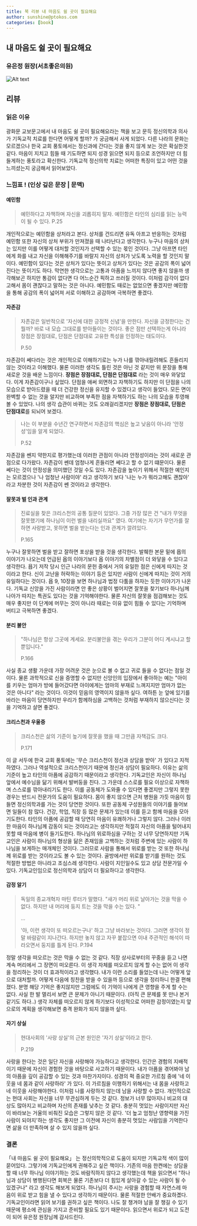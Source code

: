 ```yaml
---
title: 북 리뷰 내 마음도 쉴 곳이 필요해요
author: sunshine@ptokos.com
categories: [book]
---
```


## 내 마음도 쉴 곳이 필요해요
### 유은정 원장(서초좋은의원)
![Alt text](/assets/img/book/내마음도쉴곳이필요해요/1.png)


## 리뷰
### 읽은 이유
광화문 교보문고에서 내 마음도 쉴 곳이 필요해요라는 책을 보고 문득 정신의학과 의사가 기독교적 치료를 한다면 어떻게 할까? 가 궁금해서 사게 되었다.
다른 나라의 문화는 모르겠으나 한국 교회 풍토에서는 정신과에 간다는 것을 좋지 않게 보는 것은 확실한것 같다.
마음이 지치고 힘들 때 기도하면 되지 성경 읽으면 되지 등으로 조언하지만 더 힘들게하는 풍토라고 확신한다.
기독교적 정신의학 치료는 어떠한 특징이 있고 어떤 것을 느끼셨는지 궁금해서 읽어보았다.

### 느낌표 ! (인상 깊은 문장 | 문맥)

#### 예민함
> 예민하다고 자책하며 자신을 괴롭히지 말자. 예민함은 타인의 심리를 읽는 능력이 될 수 있다.
> P.25

개인적으로는 예민함을 상처라고 본다. 상처를 건드리면 유독 아프고 반응하는 것처럼 예민함 또한 자신의 상처 부위가 만져졌을 때 나타난다고 생각한다.
누구나 마음의 상처는 있지만 이를 어떻게 대처할 것인지가 선택할 수 있는 몫인 것이다. 그냥 아프면 타인에게 화를 내고 자신을 이해해주기를 바랄지 자신의 상처가 낫도록 노력을 할 것인지 말이다.
예민함이 있다는 것은 상처가 있다는 뜻이고 상처가 있다는 것은 공감의 폭이 넓어진다는 뜻이기도 하다. 
막연한 생각으로는 고통과 아픔을 느끼지 않다면 좋지 않을까 생각해보곤 하지만 통감이 없다면 다 어느순간 픽하고 쓰러질 것이다. 
이처럼 감각이 없다고해서 몸이 괜찮다고 말하는 것은 아니다. 예민함도 때로는 없었으면 좋겠지만 예민함을 통해 공감의 폭이 넓어져 서로 이해하고 공감하며 극복하면 좋겠다.

#### 자존감
> 자존감은 일반적으로 '자신에 대한 긍정적 신념'을 만한다. 자신을 긍정한다는 건 뭘까? 바로 내 모습 그대로를 받아들이는 것이다. 좋은  점만 선택하는게 아니라 장점은 장점대로, 단점은 단점대로 고유한 특성을 인정하는 태도이다. 
>
> P.50

자존감이 쎄다라는 것은 개인적으로 이해하기로는 누가 나를 깎아내릴려해도 흔들리지 않는 것이라고 이해했다. 
물론 이러한 생각도 틀린 것은 아닌 것 같지만 위 문장을 통해 새로운 것을 배운 느낌이다.
**장점은 장점대로, 단점은 단점대로** 라는 것이 매우 와닿았다. 이게 자존감이구나 싶었다. 
단점을 애써 외면하고 자책하기도 하지만 이 단점을 나의 모습으로 받아드렸을 때 더 건강한 정신을 유지할 수 있겠다고 생각이 들었다. 
모든 면이 완벽할 수 없는 것을 알지만 비교하며 부족한 점을 자책하기도 하는 나의 모습을 투영해볼 수 있었다.
나의 생각 습관이 바뀌는 것도 오래걸리겠지만 **장점은 장점대로, 단점은 단점대로**를 되뇌어 보겠다.


> 나는 이 부분을 수년간 연구하면서 자존감의 핵심은 높고 낮음이 아니라 '안정성'임을 알게 되었다.
> 
> P.52

자존감을 쎈지 약한지로 평가했는데 이러한 관점이 아니라 안정성이라는 것이 새로운 관점으로 다가왔다. 
자존감이 쎈데 엄청나게 흔들리면 쎄다고 할 수 없기 떄문이다. 물론 쎄다는 것이 안정성을 의미했던 것일 수도 있다.
자존감을 높이기 위해서 적절한 예인지는 모르겠으나 '나 엄청난 사람이야' 라고 생각하기 보다 '나는 누가 뭐라고해도 괜찮아' 라고 차분한 것이 자존감이 쎈 것이라고 생각한다.


#### 잘못과 벌 인과 관계
> 진료실을 찾은 크리스천의 공통 질문이 있었다. 그중 가장 많은 건 "내가 무엇을 잘못했기에 하나님이 이런 벌을 내리실까요" 였다.
> 여기에는 자기가 무언가를 잘하면 사랑받고, 못하면 벌을 받는다는 인과 관계가 깔려있다.
> 
> P.165

누구나 잘못하면 벌을 받고 잘하면 포상을 받을 것을 생각한다. 
발췌한 본문 밑에 욥의 이야기가 나오는데 언급된 욥의 이야기보다 욥 이야기의 차별점이 더 와닿을 수 있다고 생각한다.
욥기 저작 당시 인근 나라의 문헌 중에서 거의 유일한 점은 신에게 따지는 것이라고 한다.
신이 고난을 허락하는 이야기 등은 있지만 사람이 신에게 따지는 것이 거의 유일하다는 것이다.
욥 9, 10장을 보면 하나님과 법정 다툼을 하자는 듯한 이야기가 나온다. 
기독교 신앙을 가진 사람이라면 안 좋은 상황이 벌어지면 잘못을 찾기보다 하나님께 나아가 따지는 특권도 있다는 것을 기억해야한다. 
물론 자신의 잘못을 점검해보는 것도 매우 좋지만 이 단계에 머무는 것이 아니라 때로는 이유 없이 힘들 수 있다는 기억하며 버티고 극복하면 좋겠다. 

#### 분리 불안
> "하나님은 항상 그곳에 계세요. 분리불안을 겪는 우리가 그분이 어디 계시냐고 할 뿐입니다."
> 
> P.166

사실 종교 생활 가운데 가장 어려운 것은 눈으로 볼 수 없고 귀로 들을 수 없다는 점일 것이다. 
물론 과학적으로 신을 증명할 수 없지만 신앙인의 입장에서 좋아하는 예는 "아이를 키우는 엄마가 방에 들어갔다면 아이에게는 엄마의 부재로 느껴지지만 엄마가 없는 것은 아니다" 라는 것이다.
이것이 믿음의 영역이지 않을까 싶다. 여하튼 눈 앞에 있기를 바라는 마음이 당연하지만 우리가 함께하심을 고백하는 것처럼 부재하지 않으신다는 것을 기억하고 살면 좋겠다.

#### 크리스천과 우울증
> 크리스천은 삶의 기준이 높기에 잘못을 했을 때 그만큼 자책감도 크다.
> 
> P.171

이 글 서두에 한국 교회 풍토에는 '무슨 크리스천이 정신과 상담을 받아' 가 있다고 지적하였다. 
그러나 역설적으로 크리스천이기 때문에 정신과 상담이 필요하다. 이유는 삶의 기준이 높고 타인의 아픔에 공감하기 때문이라고 생각한다. 
기독교인은 자신이 하나님 앞에서 예수님을 닮기 위해서 발버둥을 친다. 그 가운데 스스로를 필요 이상으로 자책하며 스스로를 깎아내리기도 한다. 
이를 공동체가 도와줄 수 있다면 좋겠지만 그렇지 못한 경우는 반드시 전문가의 도움이 필요하다. 몸이 좋지 않으면 근처 병원을 가듯 마음이 힘들면 정신의학과를 가는 것이 당연한 것이다. 
또한 공동체 구성원들의 이야기를 들어보면 일들이 참 많다. 건강, 학업, 직장 등 많은 문제가 있는데 이를 듣고 함께 마음을 모아 기도한다. 
타인의 아픔에 공감할 때 당연히 마음이 유쾌하거나 그렇지 않다. 그러나 이러한 마음이 하나님께 감동이 되는 것이라고는 생각하지만 적절히 자신의 아픔을 털어내지 못할 때 마음에 병이 들기도한다. 
하나님의 위로하심을 구하는 것 너무 당연하지만 기독교인은 사람이 하나님의 형상을 닮은 존재임을 고백하는 것처럼 주변에 있는 사람이 하나님을 보게하는 매개체인 것이다. 
그러므로 사람을 통해서 위로를 받는 것 또한 하나님께 위로를 받는 것이라고도 볼 수 있는 것이다. 골방에서만 위로를 받기를 원하는 것도 적절한 방법은 아니라고 조심스레 생각한다. 
사람이 지인일수도 있고 상담 전문가일 수 있다. 기독교인임으로 정신의학과 상담이 더 필요하다고 생각한다. 

#### 감정 알기
> 독일의 종교개혁자 마틴 루터가 말했다. 
> "새가 머리 위로 날아가는 것을 막을 수 없다. 하지만 내 머리에 둥지 트는 것을 막을 수는 있다. "
> 
> ...
> 
> '아, 이런 생각이 또 떠오르는구나' 하고 그냥 바라보는 것이다.
> 그러면 생각이 정말 바람같이 지나간다. 하지만 놓지 않고 자꾸 붙잡으면 이내 주관적인 해석이 따라오면서 둥지를 틀게 된다.
> P.194

정말 생각을 떠오르는 것은 막을 수 없는 것 같다. 직장 상사로부터의 꾸중을 듣고 나면 계속 머리에서 그 장면이 떠오른다. 
이 생각 자체를 떠오르지 않게 할 수는 없어 이 생각을 정리하는 것이 더 효과적이라고 생각했다. 
내가 이런 소리를 들었는데 나는 어떻게 앞으로 대처할까. 어떻게 다음에 칭찬을 받을 수 있을까 등으로 생각을 정리하니 한결 편해졌다. 
분명 해당 기억은 좋지않지만 그럼에도 이 기억이 나에게 큰 영향을 주게 할 수는 없다. 사실 한 발 멀리서 보면 큰 문제가 아니기 때문이다. (아직 큰 문제를 못 만나 본거 같기도 하다..)
생각 자체를 떠오르지 않게 하기보다 이성적으로 어떠한 감정이였는지 앞으로의 계획을 생각해보면 충격 완화가 되지 않을까 싶다. 

#### 자기 상실
> 현대사회의 '사랑 상실'의 근본 원인은 '자기 상실'이라고 한다. 
> 
> P.219

사랑을 한다는 것은 일단 자신을 사랑해야 가능하다고 생각한다. 인간은 경험의 지배적이기 때문에 자신이 경험한 것을 바탕으로 사고하기 때문이다.
내가 아픔을 겪어봐야 남의 아픔을 깊이 공감할 수 있는 것과 마찬가지이다. 성경의 퍽 중요한 가르침 중에 '네 이웃을 네 몸과 같이 사랑하라' 가 있다.
이 가르침을 이행하기 위해서는 내 몸을 사랑하고 네 이웃을 사랑해야한다. 이처럼 나를 사랑하지 않는데 남을 사랑할 수 없다. 
개인적으로는 현대 사회는 자신을 너무 무관심하게 두는 것 같다. 정보가 너무 많아지니 비교의 대상도 많아지고 비교하며 자신의 존재를 낮추는 것 같다. 
충분히 멋있는 사람이지만 자신이 바라보는 거울의 비춰진 모습은 그렇지 않은 것 같다. 
'더 높고 엄청난 영향력을 가진 사람이 되야지'하는 생각도 좋지만 그 이전에 자신이 충분히 멋있는 사람임을 기억한다면 삶을 더 만족하며 살 수 있지 않을까 싶다.

### 결론
「내 마음도 쉴 곳이 필요해요」 는 정신의학적으로 도움이 되지만 기독교적 색이 많이 묻어있다. 그렇기에 기독교인에게 권해주고 싶은 책이다. 
기존의 마음 한켠에는 상담을 할 때 너무 하나님 이야기하는 것도 바람직하지 않다고 생각했는데 책을 읽으면서 "하나님과 상담이 병행된다면 회복은 물론 기존보다 더 힘있게 살아갈 수 있는 사람이 될 수 있겠구나" 라고 생각도 해보게 되었다.
하나님이 주시는 사랑을 경험할 때 자연스레 마음이 위로 받고 힘을 낼 수 있다고 생각하기 때문이다. 물론 적절한 안배가 중요하곘다. 기독교인이라면 읽어 보기를 권하고 싶은 책이다. 
나도 잘 챙겨야 남을 잘 챙길 수 있기 때문에 평소에 관심을 가지고 준비할 필요도 있기 때문이다. 읽으면서 위로가 되고 도전이 되어 유은정 원장님께 감사드린다. 





